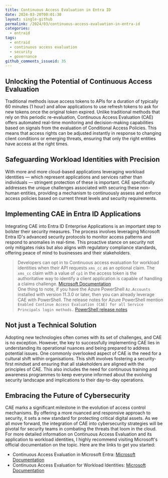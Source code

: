 ```yaml
---
title: Continuous Access Evaluation in Entra ID
date: 2024-03-20T00:01:30
layout: single-github
permalink: /2024/03/continuous-access-evaluation-in-entra-id
categories:
  - entraid
tags:
  - entraid
  - continuous access evaluation
  - security
  - governance
github_comments_issueid: 35
---
```


## Unlocking the Potential of Continuous Access Evaluation

Traditional methods issue access tokens to APIs for a duration of typically 60 minutes (1 hour) and allow applications to use refresh tokens to ask for new tokens once the original token expired. Unlike traditional methods that rely on this periodic re-evaluation, Continuous Access Evaluation (CAE) offers automated real-time monitoring and decision-making capabilities based on signals from the evaluation of Conditional Access Policies. This means that access rights can be adjusted instantly in response to changing client conditions or emerging threats, ensuring that only the right entities have access at the right times.

## Safeguarding Workload Identities with Precision

With more and more cloud-based applications leveraging workload identities — which represent applications and services rather than individuals — stringent protection of these is important. CAE specifically addresses the unique challenges associated with securing these non-human entities, providing a mechanism to continuously assess and enforce access policies based on current threat levels and security requirements.

## Implementing CAE in Entra ID Applications

Integrating CAE into Entra ID Enterprise Applications is an important step to bolster their security measures. The process involves leveraging Microsoft Entra ID's advanced security protocols to monitor access patterns and respond to anomalies in real-time. This proactive stance on security not only mitigates risks but also aligns with regulatory compliance standards, offering peace of mind to businesses and their stakeholders.

> Developers can opt in to Continuous access evaluation for workload identities when their API requests `xms_cc` as an optional claim. The `xms_cc` claim with a value of `cp1` in the access token is the authoritative way to identify a client application is capable of handling a claims challenge.
<a href="https://learn.microsoft.com/en-us/entra/identity/conditional-access/concept-continuous-access-evaluation-workload#enable-your-application" target="_blank">Microsoft Documentation</a><br>
One thing to note, if you have the Azure PowerShell `Az.Accounts` installed with version 11.3.0 or later, then you can already leverage CAE with PowerShell. The release notes for Azure PowerShell mention `Enabled Continue Access Evaluation (CAE) for all Service Principals login methods.` <a href="https://learn.microsoft.com/en-us/powershell/azure/release-notes-azureps?view=azps-11.4.0#1130---february-2024" target="_blank">PowerShell release notes</a>

## Not just a Technical Solution

Adopting new technologies often comes with its set of challenges, and CAE is no exception. However, the key to successfully implementing CAE lies in understanding its operational nuances and being prepared to address potential issues. One commonly overlooked aspect of CAE is the need for a cultural shift within organisations. This shift involves fostering a security-first mindset and ensuring that all stakeholders are aligned with the principles of CAE. This also includes the need for continuous training and awareness programmes to keep everyone informed about the evolving security landscape and implications to their day-to-day operations.

## Embracing the Future of Cybersecurity

CAE marks a significant milestone in the evolution of access control mechanisms. By offering a more nuanced and responsive approach to security, it sets a new standard for protecting critical digital assets. As we all move forward, the integration of CAE into cybersecurity strategies will be pivotal for security teams in combating the threats that loom in the cloud.<br>
For more detailed information on Continuous Access Evaluation and its application to workload identities, I highly recommend visiting Microsoft's official documentation on the topic. Here are the links to get you started:

- Continuous Access Evaluation in Microsoft Entra: <a href="https://learn.microsoft.com/en-us/entra/identity/conditional-access/concept-continuous-access-evaluation" target="_blank">Microsoft Documentation</a>
- Continuous Access Evaluation for Workload Identities: <a href="https://learn.microsoft.com/en-us/entra/identity/conditional-access/concept-continuous-access-evaluation-workload" target="_blank">Microsoft Documentation</a>
